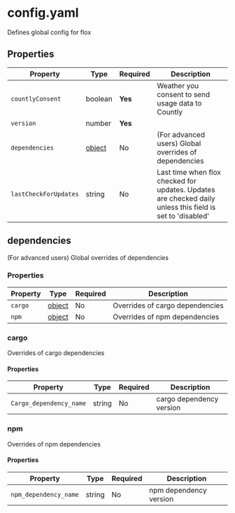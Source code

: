 # config.yaml

Defines global config for flox

## Properties

| Property              | Type                    | Required | Description                                                                                               |
|-----------------------|-------------------------|----------|-----------------------------------------------------------------------------------------------------------|
| `countlyConsent`      | boolean                 | **Yes**  | Weather you consent to send usage data to Countly                                                         |
| `version`             | number                  | **Yes**  |                                                                                                           |
| `dependencies`        | [object](#dependencies) | No       | (For advanced users) Global overrides of dependencies                                                     |
| `lastCheckForUpdates` | string                  | No       | Last time when flox checked for updates. Updates are checked daily unless this field is set to 'disabled' |

## dependencies

(For advanced users) Global overrides of dependencies

### Properties

| Property | Type             | Required | Description                     |
|----------|------------------|----------|---------------------------------|
| `cargo`  | [object](#cargo) | No       | Overrides of cargo dependencies |
| `npm`    | [object](#npm)   | No       | Overrides of npm dependencies   |

### cargo

Overrides of cargo dependencies

#### Properties

| Property                | Type   | Required | Description              |
|-------------------------|--------|----------|--------------------------|
| `Cargo_dependency_name` | string | No       | cargo dependency version |

### npm

Overrides of npm dependencies

#### Properties

| Property              | Type   | Required | Description            |
|-----------------------|--------|----------|------------------------|
| `npm_dependency_name` | string | No       | npm dependency version |

